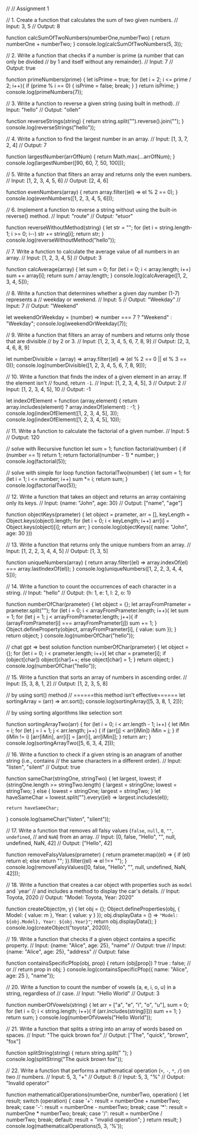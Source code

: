 // // Assignment 1

// 1. Create a function that calculates the sum of two given numbers.
// Input: 3, 5
// Output: 8

function calcSumOfTwoNumbers(numberOne,numberTwo) {
    return numberOne + numberTwo;
}
console.log(calcSumOfTwoNumbers(5, 3));

// 2. Write a function that checks if a number is prime (a number that can only be divided
// by 1 and itself without any remainder).
// Input: 7
// Output: true

function primeNumbers(prime) {
    let isPrime = true;
    for (let i = 2; i <= prime / 2; i++){
        if (prime % i == 0) {
            isPrime = false;
            break;
        }
    }
    return isPrime;
}
console.log(primeNumbers(7));

// 3. Write a function to reverse a given string (using built in method).
// Input: "hello"
// Output: "olleh"

function reverseStrings(string) {
    return string.split("").reverse().join("");
}
console.log(reverseStrings("hello"));

// 4. Write a function to find the largest number in an array.
// Input: [1, 3, 7, 2, 4]
// Output: 7

function largestNumber(arrOfNum) {
    return Math.max(...arrOfNum);
}
console.log(largestNumber([90, 60, 7, 50, 100]));

// 5. Write a function that filters an array and returns only the even numbers.
// Input: [1, 2, 3, 4, 5, 6]
// Output: [2, 4, 6]

function evenNumbers(array) {
    return array.filter((el) => el % 2 == 0);
}
console.log(evenNumbers([1, 2, 3, 4, 5, 6]));

// 6. Implement a function to reverse a string without using the built-in reverse() method.
// Input: "route"
// Output: "etuor"

function reverseWithoutMethod(string) {
    let str = "";
    for (let i = string.length-1; i >= 0; i--)
        str += string[i];
    return str;
}
console.log(reverseWithoutMethod("hello"));

// 7. Write a function to calculate the average value of all numbers in an array.
// Input: [1, 2, 3, 4, 5]
// Output: 3

function calcAverage(array) {
    let sum = 0;
    for (let i = 0; i < array.length; i++)
        sum += array[i];
    return sum / array.length;
}
console.log(calcAverage([1, 2, 3, 4, 5]));

// 8. Write a function that determines whether a given day number (1-7) represents a
// weekday or weekend.
// Input: 5
// Output: "Weekday"
// Input: 7
// Output: "Weekend"

let weekendOrWeekday = (number) => number === 7 ? "Weekend" : "Weekday";
console.log(weekendOrWeekday(7));

// 9. Write a function that filters an array of numbers and returns only those that are divisible
// by 2 or 3.
// Input: [1, 2, 3, 4, 5, 6, 7, 8, 9]
// Output: [2, 3, 4, 6, 8, 9]

let numberDivisible = (array) => array.filter((el) => (el % 2 == 0 || el % 3 == 0));
console.log(numberDivisible([1, 2, 3, 4, 5, 6, 7, 8, 9]));

// 10. Write a function that finds the index of a given element in an array. If the element isn't
// found, return `-1`.
// Input: [1, 2, 3, 4, 5], 3
// Output: 2
// Input: [1, 2, 3, 4, 5], 10
// Output: -1

let indexOfElement = function (array,element) {
    return array.includes(element) ? array.indexOf(element) : -1;
}
console.log(indexOfElement([1, 2, 3, 4, 5], 3));
console.log(indexOfElement([1, 2, 3, 4, 5], 10));

// 11. Write a function to calculate the factorial of a given number.
// Input: 5
// Output: 120

// solve with Recursive function 
let sum = 1;
function factorial(number) {
    if (number == 1)
        return 1;
    return factorial(number - 1) * number;
}
console.log(factorial(5));

// solve with simple for loop
function factorialTwo(number) {
    let sum = 1;
    for (let i = 1; i <= number; i++)
        sum *= i;
    return sum;
}
console.log(factorialTwo(5));

// 12. Write a function that takes an object and returns an array containing only its keys.
// Input: {name: "John", age: 30}
// Output: ["name", "age"]

function objectKeys(prameter) {
    let object = prameter, arr = [], keyLength = Object.keys(object).length;
    for (let i = 0; i < keyLength; i++)
        arr[i] = Object.keys(object)[i];
    return arr;
}
console.log(objectKeys({ name: "John", age: 30 }))

// 13. Write a function that returns only the unique numbers from an array.
// Input: [1, 2, 2, 3, 4, 4, 5]
// Output: [1, 3, 5]

function uniqueNumbers(array) {
    return array.filter((el) => array.indexOf(el) === array.lastIndexOf(el));
}
console.log(uniqueNumbers([1, 2, 2, 3, 4, 4, 5]));

// 14. Write a function to count the occurrences of each character in a string.
// Input: "hello"
// Output: {h: 1, e: 1, l: 2, o: 1}

function numberOfChar(prameter) {
    let object = {};
    let arrayFromPrameter = prameter.split("");
    for (let i = 0; i < arrayFromPrameter.length; i++){
        let sum = 1;
        for (let j = 1; j < arrayFromPrameter.length; j++){
            if (arrayFromPrameter[i] === arrayFromPrameter[j])
                sum += 1;
        }
        Object.defineProperty(object, arrayFromPrameter[i], {
            value: sum
        });
    }
    return object;
}
console.log(numberOfChar("hello"));

// chat gpt => best solution
function numberOfChar(prameter) {
    let object = {};
    for (let i = 0; i < prameter.length; i++){
        let char = prameter[i];
        if (object[char])
            object[char]++;
        else
            object[char] = 1;
    }
    return object;
}
console.log(numberOfChar("hello"));

// 15. Write a function that sorts an array of numbers in ascending order.
// Input: [5, 3, 8, 1, 2]
// Output: [1, 2, 3, 5, 8]

// by using sort() method
// ======this method isn't effective======
let sortingArray = (arr) => arr.sort();
console.log(sortingArray([5, 3, 8, 1, 2]));

// by using sorting algorithms like selection sort

function sortingArrayTwo(arr) {
    for (let i = 0; i < arr.length - 1; i++)
    {
        let iMin = i;
        for (let j = i + 1; j < arr.length; j++)
        {
            if (arr[j] < arr[iMin])
                iMin = j;
        }
        if (iMin != i)
            [arr[iMin], arr[i]] = [arr[i], arr[iMin]];
    }
    return arr;
}
console.log(sortingArrayTwo([5, 6, 3, 4, 2]));

// 16. Write a function to check if a given string is an anagram of another string (i.e., contains
// the same characters in a different order).
// Input: "listen", "silent"
// Output: true

function sameChar(stringOne, stringTwo) {
    let largest, lowest;
    if (stringOne.length >= stringTwo.length) {
        largest = stringOne;
        lowest = stringTwo;
    } else {
        lowest = stringOne;
        largest = stringTwo;
    }
    let haveSameChar = lowest.split("").every((el) => largest.includes(el));
    
    return haveSameChar;
}
console.log(sameChar("listen", "silent"));

// 17. Write a function that removes all falsy values (`false`, `null`, `0`, `""`, `undefined`,
// and `NaN`) from an array.
// Input: [0, false, "Hello", "", null, undefined, NaN, 42]
// Output: ["Hello", 42]

function removeFalsyValues(prameter) {
    return prameter.map((el) => {
        if (el)
            return el;
        else
            return "";
    }).filter((el) => el !== "");
}
console.log(removeFalsyValues([0, false, "Hello", "", null, undefined, NaN, 42]));

// 18. Write a function that creates a car object with properties such as `model` and `year’
// and includes a method to display the car's details.
// Input: Toyota, 2020
// Output: "Model: Toyota, Year: 2020"

function createObject(m, y) {
    let obj = {};
    Object.defineProperties(obj, {
        Model: {
            value: m
        },
        Year: {
            value: y
        }
    });
    obj.displayData = () => `"Model: ${obj.Model}, Year: ${obj.Year}"`;
    return obj.displayData();
}
console.log(createObject("toyota", 2020));

// 19. Write a function that checks if a given object contains a specific property.
// Input: {name: "Alice", age: 25}, "name"
// Output: true
// Input: {name: "Alice", age: 25}, "address"
// Output: false

function containsSpecificPfop(obj, prop) {
    return (obj[prop]) ? true : false;
    // or 
    // return prop in obj;
}
console.log(containsSpecificPfop({ name: "Alice", age: 25 }, "name"));

// 20. Write a function to count the number of vowels (a, e, i, o, u) in a string, regardless of
// case.
// Input: "Hello World"
// Output: 3

function numberOfVowels(string) {
    let arr = ["a", "e", "i", "o", "u"], sum = 0;
    for (let i = 0; i < string.length; i++){
        if (arr.includes(string[i]))
            sum += 1;
    }
    return sum;
}
console.log(numberOfVowels("Hello World"));

// 21. Write a function that splits a string into an array of words based on spaces.
// Input: "The quick brown fox"
// Output: ["The", "quick", "brown", "fox"]

function splitString(string) {
    return string.split(" ");
}
console.log(splitString("The quick brown fox"));

// 22. Write a function that performs a mathematical operation (`+`, `-`, `*`, `/`) on two
// numbers.
// Input: 5, 3, "+"
// Output: 8
// Input: 5, 3, "%"
// Output: "Invalid operator"

function mathematicalOperations(numberOne, numberTwo, operation) {
    let result;
    switch (operation) {
        case '+':
            result = numberOne + numberTwo;
            break;
        case '-':
            result = numberOne - numberTwo;
            break;
        case '*':
            result = numberOne * numberTwo;
            break;
        case '/':
            result = numberOne / numberTwo;
            break;
        default:
            result = "invalid operation";
    }
    return result;
}
console.log(mathematicalOperations(5, 3, '%'));
